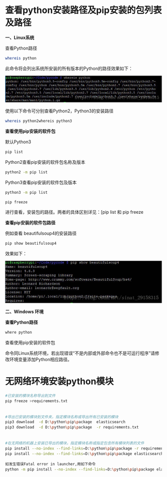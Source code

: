 # 查看python安装路径及pip安装的包列表及路径

**一、Linux系统**

查看Python路径

```sh
whereis python
```

此命令将会列出系统所安装的所有版本的Python的路径效果如下： 

![img](Python查看安装路径及pip安装的包列表及路径.assets/201943144150718.jpg)

使用以下命令可分别查看Python2，Python3的安装路径

```sh
whereis python2whereis python3
```

**查看使用pip安装的软件包**

默认Python3

```sh
pip list
```

Python2查看pip安装的软件包名称及版本

```sh
python2 -m pip list
```

Python3查看pip安装的软件包及版本

```sh
python3 -m pip list
```

```sh
pip freeze
```

进行查看，安装包的路径。两者的具体区别详见：[pip list 和 pip freeze

**查看pip安装的软件包路径**

例如查看 beautifulsoup4的安装路径

```sh
pip show beautifulsoup4
```

效果如下： 

![img](Python查看安装路径及pip安装的包列表及路径.assets/201943144229246.jpg)

**二、Windows 环境**

**查看Python路径**

```sh
where python
```

查看使用pip安装的软件包

命令同Linux系统环境，若出现错误“不是内部或外部命令也不是可运行程序”请修改环境变量添加Python相应路径。



# 无网络环境安装python模块

```sh
#已安装的模块名称导出到文件
pip freeze >requirements.txt
 
 
#导出已安装的模块到文件夹，指定模块名称或导出所有已安装的模块
pip3 download  -d D:\python\pip\package  elasticsearch
pip3 download  -d D:\python\pip\package  -r requirements.txt
 
 
#在无网络的机器上安装已导出的模块，指定模块名称或指定包含所有模块列表的文件
pip install --no-index --find-links=D:\python\pip\package -r requirements
pip install --no-index --find-links=D:\python\pip\package elasticsearch
 
如发生错误Fatal error in launcher,用如下命令
python -m pip install --no-index --find-links=D:\python\pip\package elasticsearch
```

